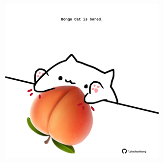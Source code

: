 <!-- built at 29/01/2021, 07:07:25 UTC -->
<p align="center">
  <img width="500" height="500" src="./ReadmeImage.svg">
</p>
